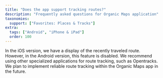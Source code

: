 ```yaml
---
title: "Does the app support tracking routes?"
description: "Frequently asked questions for Organic Maps application"
taxonomies:
  support: ["Favorites: Places & Tracks"]
extra:
  tags: ["Android", "iPhone & iPad"]
  order: 100
---
```


In the iOS version, we have a display of the recently traveled route. However, in the Android version, this feature is disabled. We recommend using other specialized applications for route tracking, such as Opentracks. We plan to implement reliable route tracking within the Organic Maps app in the future.
